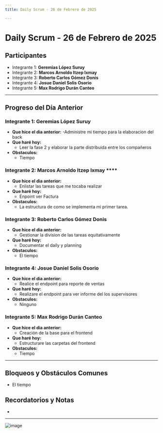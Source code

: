 ```yaml
---
title: Daily Scrum - 26 de Febrero de 2025

---
```


# Daily Scrum - 26 de Febrero de 2025

## Participantes
- Integrante 1: **Geremias López Suruy**
- Integrante 2: **Marcos Arnoldo Itzep Ixmay**
- Integrante 3: **Roberto Carlos Gómez Donis**
- Integrante 4: **Josue Daniel Solis Osorio**
- Integrante 5: **Max Rodrigo Durán Canteo**

---

## Progreso del Día Anterior

### Integrante 1: **Geremias López Suruy**
- **Que hice el dia anterior:**
  -Administre mi tiempo para la elaboracion del back 
- **Que haré hoy:** 
  - Leer la fase 2  y elaborar la parte distribuida entre los compañeros
- **Obstaculos:**
  - Tiempo


### Integrante 2: Marcos Arnoldo Itzep Ixmay ****
- **Que hice el dia anterior:**
  - Enlistar las tareas que me tocaba realizar
- **Que haré hoy:** 
  - Enpoint ver Factura
- **Obstaculos:**
  - La estructura de como se implementa mi primer tarea.

### Integrante 3: **Roberto Carlos Gómez Donis**
- **Que hice el dia anterior:**
  - Gestionar la division de las tareas equitativamente
- **Que haré hoy:** 
  -  Documentar el daily y planning
- **Obstaculos:**
  - El tiempo

### Integrante 4: **Josue Daniel Solis Osorio**
- **Que hice el dia anterior:**
  - Realice el endpoint para reporte de ventas
- **Que haré hoy:** 
  - Realizare el endpoint para ver informe del los supervisores 
- **Obstaculos:**
  - Ninguno

### Integrante 5: **Max Rodrigo Durán Canteo**
- **Que hice el dia anterior:**
  - Creación de la base para el frontend
- **Que haré hoy:** 
  - Estructurare las carpetas del frontend
- **Obstaculos:**
  - Tiempo
---
## Bloqueos y Obstáculos Comunes
- El tiempo

## Recordatorios y Notas
- 
---

![image](https://hackmd.io/_uploads/BJWtjY0jke.png)
